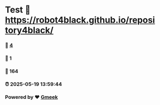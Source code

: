 # Test :link: https://robot4black.github.io/repository4black/ 
### :page_facing_up: [4](https://robot4black.github.io/repository4black//tag.html) 
### :speech_balloon: 1 
### :hibiscus: 164 
### :alarm_clock: 2025-05-19 13:59:44 
### Powered by :heart: [Gmeek](https://github.com/Meekdai/Gmeek)
